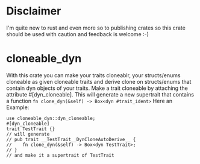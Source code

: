 # Disclaimer
I'm quite new to rust and even more so to publishing crates so this crate should be used with caution and feedback is welcome :-)
# cloneable_dyn
With this crate you can make your traits cloneablr, your structs/enums cloneable as given cloneable traits and derive clone on structs/enums that contain dyn objects of your traits.
Make a trait cloneable by attaching the attribute #[dyn_cloneable]. This will generate a new supertrait that contains a function `fn clone_dyn(&self) -> Box<dyn #trait_ident>`
Here an Example:
```
use cloneable_dyn::dyn_cloneable;
#[dyn_cloneable]
trait TestTrait {}
// will generate
// pub trait __TestTrait__DynCloneAutoDerive__ {
//    fn clone_dyn(&self) -> Box<dyn TestTrait>;
// }
// and make it a supertrait of TestTrait
```

